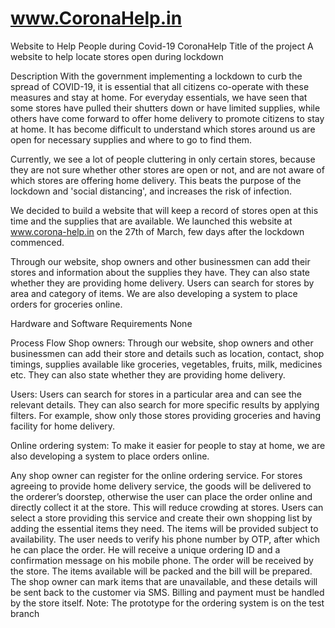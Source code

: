 # www.CoronaHelp.in
Website to Help People during Covid-19 
CoronaHelp
Title of the project
A website to help locate stores open during lockdown

Description
With the government implementing a lockdown to curb the spread of COVID-19, it is essential that all citizens co-operate with these measures and stay at home. For everyday essentials, we have seen that some stores have pulled their shutters down or have limited supplies, while others have come forward to offer home delivery to promote citizens to stay at home. It has become difficult to understand which stores around us are open for necessary supplies and where to go to find them.

Currently, we see a lot of people cluttering in only certain stores, because they are not sure whether other stores are open or not, and are not aware of which stores are offering home delivery. This beats the purpose of the lockdown and 'social distancing', and increases the risk of infection.

We decided to build a website that will keep a record of stores open at this time and the supplies that are available. We launched this website at www.corona-help.in on the 27th of March, few days after the lockdown commenced.

Through our website, shop owners and other businessmen can add their stores and information about the supplies they have. They can also state whether they are providing home delivery. Users can search for stores by area and category of items. We are also developing a system to place orders for groceries online.

Hardware and Software Requirements
None

Process Flow
Shop owners: Through our website, shop owners and other businessmen can add their store and details such as location, contact, shop timings, supplies available like groceries, vegetables, fruits, milk, medicines etc. They can also state whether they are providing home delivery.

Users: Users can search for stores in a particular area and can see the relevant details. They can also search for more specific results by applying filters. For example, show only those stores providing groceries and having facility for home delivery.

Online ordering system: To make it easier for people to stay at home, we are also developing a system to place orders online.

Any shop owner can register for the online ordering service. For stores agreeing to provide home delivery service, the goods will be delivered to the orderer’s doorstep, otherwise the user can place the order online and directly collect it at the store. This will reduce crowding at stores.
Users can select a store providing this service and create their own shopping list by adding the essential items they need. The items will be provided subject to availability.
The user needs to verify his phone number by OTP, after which he can place the order. He will receive a unique ordering ID and a confirmation message on his mobile phone.
The order will be received by the store. The items available will be packed and the bill will be prepared. The shop owner can mark items that are unavailable, and these details will be sent back to the customer via SMS.
Billing and payment must be handled by the store itself.
Note: The prototype for the ordering system is on the test branch

